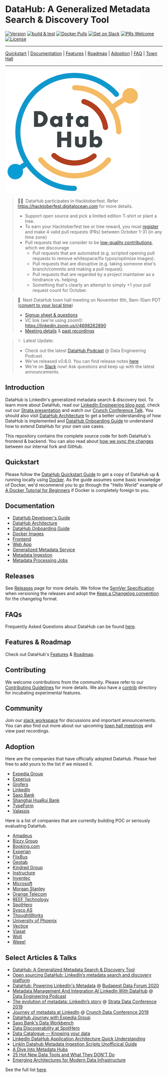 # DataHub: A Generalized Metadata Search & Discovery Tool
[![Version](https://img.shields.io/github/v/release/linkedin/datahub?include_prereleases)](https://github.com/linkedin/datahub/releases)
[![build & test](https://github.com/linkedin/datahub/workflows/build%20&%20test/badge.svg?branch=master&event=push)](https://github.com/linkedin/datahub/actions?query=workflow%3A%22build+%26+test%22+branch%3Amaster+event%3Apush)
[![Docker Pulls](https://img.shields.io/docker/pulls/linkedin/datahub-gms.svg)](https://hub.docker.com/r/linkedin/datahub-gms)
[![Get on Slack](https://img.shields.io/badge/slack-join-orange.svg)](https://join.slack.com/t/datahubspace/shared_invite/zt-dkzbxfck-dzNl96vBzB06pJpbRwP6RA)
[![PRs Welcome](https://img.shields.io/badge/PRs-welcome-brightgreen.svg)](https://github.com/linkedin/datahub/blob/master/docs/CONTRIBUTING.md)
[![License](https://img.shields.io/github/license/linkedin/datahub)](LICENSE)

---

[Quickstart](docs/quickstart.md) |
[Documentation](#documentation) |
[Features](docs/features.md) |
[Roadmap](docs/roadmap.md) |
[Adoption](#adoption) |
[FAQ](docs/faq.md) |
[Town Hall](docs/townhalls.md)

---

![DataHub](docs/imgs/datahub-logo.png)

> 👕🌲 DataHub participates in Hacktoberfest. Refer https://hacktoberfest.digitalocean.com for more details.
> - Support open source and pick a limited edition T-shirt or plant a tree.
> - To earn your Hacktoberfest tee or tree reward, you must [register](https://hacktoberfest.digitalocean.com/login) and make 4 valid pull requests (PRs) between October 1-31 (in any time zone)
> - Pull requests that we consider to be [low-quality contributions](https://hacktoberfest.digitalocean.com/details#quality), which we discourage
>   - Pull requests that are automated (e.g. scripted opening pull requests to remove whitespace/fix typos/optimize images).
>   - Pull requests that are disruptive (e.g. taking someone else's branch/commits and making a pull request).
>   - Pull requests that are regarded by a project maintainer as a hindrance vs. helping.
>   - Something that's clearly an attempt to simply +1 your pull request count for October.

> 📣 Next DataHub town hall meeting on November 6th, 9am-10am PDT ([convert to your local time](https://greenwichmeantime.com/time/to/pacific-local/))
> - [Signup sheet & questions](https://docs.google.com/spreadsheets/d/1hCTFQZnhYHAPa-DeIfyye4MlwmrY7GF4hBds5pTZJYM)
> - VC link (we're using zoom!): https://linkedin.zoom.us/j/4698262890
> - [Meeting details](docs/townhalls.md) & [past recordings](docs/townhall-history.md)

> ✨ Latest Update: 
> - Check out the latest [DataHub Podcast](https://www.dataengineeringpodcast.com/datahub-metadata-management-episode-147/) @ Data Engineering Podcast.
> - We've released v0.6.0. You can find release notes [here](https://github.com/linkedin/datahub/releases/tag/v0.6.0)
> - We're on [Slack](docs/slack.md) now! Ask questions and keep up with the latest announcements.


## Introduction
DataHub is LinkedIn's generalized metadata search & discovery tool. To learn more about DataHub, read our 
[LinkedIn Engineering blog post](https://engineering.linkedin.com/blog/2019/data-hub), check out our [Strata presentation](https://speakerdeck.com/shirshanka/the-evolution-of-metadata-linkedins-journey-strata-nyc-2019) and watch our [Crunch Conference Talk](https://www.youtube.com/watch?v=OB-O0Y6OYDE). You should also visit [DataHub Architecture](docs/architecture/architecture.md) to get a better understanding of how DataHub is implemented and [DataHub Onboarding Guide](docs/how/entity-onboarding.md) to understand how to extend DataHub for your own use cases.

This repository contains the complete source code for both DataHub's frontend & backend. You can also read about [how we sync the changes](https://engineering.linkedin.com/blog/2020/open-sourcing-datahub--linkedins-metadata-search-and-discovery-p) between our internal fork and GitHub. 

## Quickstart
Please follow the [DataHub Quickstart Guide](docs/quickstart.md) to get a copy of DataHub up & running locally using [Docker](https://docker.com). As the guide assumes some basic knowledge of Docker, we'd recommend you to go through the "Hello World" example of [A Docker Tutorial for Beginners](https://docker-curriculum.com) if Docker is completely foreign to you. 

## Documentation
* [DataHub Developer's Guide](docs/developers.md)
* [DataHub Architecture](docs/architecture/architecture.md)
* [DataHub Onboarding Guide](docs/how/entity-onboarding.md)
* [Docker Images](docker)
* [Frontend](datahub-frontend)
* [Web App](datahub-web)
* [Generalized Metadata Service](gms)
* [Metadata Ingestion](metadata-ingestion-examples)
* [Metadata Processing Jobs](metadata-jobs)

## Releases
See [Releases](https://github.com/linkedin/datahub/releases) page for more details. We follow the [SemVer Specification](https://semver.org) when versioning the releases and adopt the [Keep a Changelog convention](https://keepachangelog.com/) for the changelog format.

## FAQs
Frequently Asked Questions about DataHub can be found [here](docs/faq.md).

## Features & Roadmap
Check out DataHub's [Features](docs/features.md) & [Roadmap](docs/roadmap.md).

## Contributing
We welcome contributions from the community. Please refer to our [Contributing Guidelines](docs/CONTRIBUTING.md) for more details. We also have a [contrib](contrib) directory for incubating experimental features.

## Community
Join our [slack workspace](https://join.slack.com/t/datahubspace/shared_invite/zt-dkzbxfck-dzNl96vBzB06pJpbRwP6RA) for discussions and important announcements. You can also find out more about our upcoming [town hall meetings](docs/townhalls.md) and view past recordings.

## Adoption
Here are the companies that have officially adopted DataHub. Please feel free to add yours to the list if we missed it.
* [Expedia Group](http://expedia.com)
* [Experius](https://www.experius.nl)
* [Grofers](https://grofers.com)
* [LinkedIn](http://linkedin.com)
* [Saxo Bank](https://www.home.saxo)
* [Shanghai HuaRui Bank](https://www.shrbank.com)
* [TypeForm](http://typeform.com)
* [Valassis]( https://www.valassis.com)

Here is a list of companies that are currently building POC or seriously evaluating DataHub.
* [Amadeus](https://www.amadeus.com)
* [Bizzy Group](https://www.bizzy.co.id)
* [Booking.com](https://www.booking.com)
* [Experian](https://www.experian.com)
* [FlixBus](https://www.flixbus.com)
* [Geotab](https://www.geotab.com)
* [Kindred Group](https://www.kindredgroup.com)
* [Instructure](https://www.instructure.com)
* [Inventec](https://www.inventec.com)
* [Microsoft](https://microsoft.com)
* [Morgan Stanley](https://www.morganstanley.com)
* [Orange Telecom](https://www.orange.com)
* [REEF Technology](https://reeftechnology.com)
* [SpotHero](https://spothero.com)
* [Sysco AS](https://sysco.no)
* [ThoughtWorks](https://www.thoughtworks.com)
* [University of Phoenix](https://www.phoenix.edu)
* [Vectice](https://www.vectice.com)
* [Viasat](https://viasat.com)
* [Wolt](https://wolt.com)
* [Weee!](https://www.sayweee.com)

## Select Articles & Talks
* [DataHub: A Generalized Metadata Search & Discovery Tool](https://engineering.linkedin.com/blog/2019/data-hub)
* [Open sourcing DataHub: LinkedIn’s metadata search and discovery platform](https://engineering.linkedin.com/blog/2020/open-sourcing-datahub--linkedins-metadata-search-and-discovery-p)
* [DataHub: Powering LinkedIn's Metadata](https://github.com/linkedin/datahub/blob/master/docs/demo/DataHub%20-%20Powering%20LinkedIn%E2%80%99s%20Metadata.pdf) @ [Budapest Data Forum 2020](https://budapestdata.hu/2020/en/)
* [Metadata Management And Integration At LinkedIn With DataHub](https://www.dataengineeringpodcast.com/datahub-metadata-management-episode-147/) @ [Data Engineering Podcast](https://www.dataengineeringpodcast.com)
* [The evolution of metadata: LinkedIn’s story](https://speakerdeck.com/shirshanka/the-evolution-of-metadata-linkedins-journey-strata-nyc-2019) @ [Strata Data Conference 2019](https://conferences.oreilly.com/strata/strata-ny-2019.html)
* [Journey of metadata at LinkedIn](https://www.youtube.com/watch?v=OB-O0Y6OYDE) @ [Crunch Data Conference 2019](https://crunchconf.com/2019)
* [DataHub Journey with Expedia Group](https://www.youtube.com/watch?v=ajcRdB22s5o)
* [Saxo Bank's Data Workbench](https://www.slideshare.net/SheetalPratik/linkedinsaxobankdataworkbench)
* [Data Discoverability at SpotHero](https://www.slideshare.net/MaggieHays/data-discoverability-at-spothero)
* [Data Catalogue — Knowing your data](https://medium.com/albert-franzi/data-catalogue-knowing-your-data-15f7d0724900)
* [LinkedIn DataHub Application Architecture Quick Understanding](https://medium.com/@liangjunjiang/linkedin-datahub-application-architecture-quick-understanding-a5b7868ee205)
* [LinkIn Datahub Metadata Ingestion Scripts Unofficical Guide](https://medium.com/@liangjunjiang/linkin-datahub-etl-unofficical-guide-7c3949483f8b)
* [A Dive Into Metadata Hubs](https://www.holistics.io/blog/a-dive-into-metadata-hubs/)
* [25 Hot New Data Tools and What They DON’T Do](https://blog.amplifypartners.com/25-hot-new-data-tools-and-what-they-dont-do/)
* [Emerging Architectures for Modern Data Infrastructure](https://a16z.com/2020/10/15/the-emerging-architectures-for-modern-data-infrastructure/)

See the full list [here](docs/links.md).
